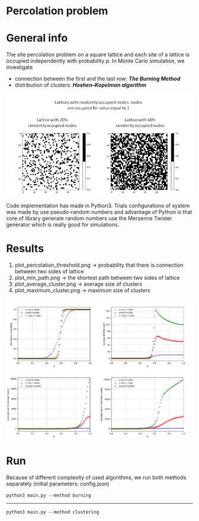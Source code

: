 # Percolation problem

# General info
The site percolation problem on a square lattice and each site of a lattice is occupied independently with probability *p*. In Monte Carlo simulation, we investigate
* connection between the first and the last row: ***The Burning Method***
* distribution of clusters: ***Hoshen–Kopelman algorithm*** <br/>

<p align="center">
  <img src = "./results/scheme.png" width="800">
</p>

Code implementation has made in Python3.
Trials configurations of system was made by use pseudo-random numbers and advantage of Python is that core of
library generate random numbers use the Mersenne Twister generator which is really good for simulations.

# Results
1. plot_percolation_threshold.png -> probability that there is connection between two sides of lattice
2. plot_min_path.png -> the shortest path between two sides of lattice
3. plot_average_cluster.png -> average size of clusters
4. plot_maximum_cluster.png -> maximum size of clusters

<p align="center">
  <img src = "./results/results.png" width="1000">
</p>

# Run
Because of different complexity of used algorithms, we run both methods separately (initial parameters: config.json)
```
python3 main.py --method burning
```
---------------------------------------
```
python3 main.py --method clustering
